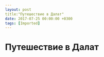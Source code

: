 ```yaml
---
layout: post
title:"Путешествие в Далат"
date: 2017-07-25 00:00:00 +0300
tags: [Imported]
---
```

# Путешествие в Далат 

